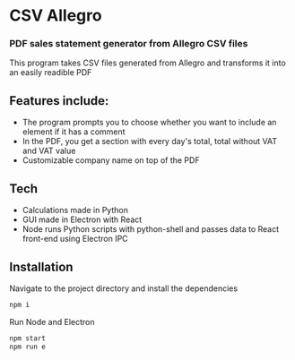 # CSV Allegro
### PDF sales statement generator from Allegro CSV files


This program takes CSV files generated from Allegro and transforms it into an easily readible PDF

## Features include:
- The program prompts you to choose whether you want to include an element if it has a comment
- In the PDF, you get a section with every day's total, total without VAT and VAT value
- Customizable company name on top of the PDF

## Tech

- Calculations made in Python
- GUI made in Electron with React
- Node runs Python scripts with python-shell and passes data to React front-end using Electron IPC


## Installation

Navigate to the project directory and install the dependencies

```sh
npm i
```

Run Node and Electron

```sh
npm start
npm run e
```
